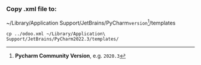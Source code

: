 ### Copy .xml file to:


~/Library/Application Support/JetBrains/PyCharm`version`[^1]/templates

```
cp ../odoo.xml ~/Library/Application\ Support/JetBrains/PyCharm2022.3/templates/
```

[^1]: **Pycharm Community Version**, e.g. `2020.3`
